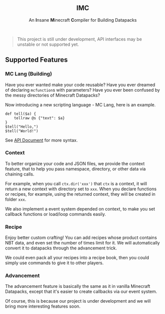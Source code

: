 <h2 align="center">IMC</h2>
<p align="center">An <strong>I</strong>nsane <strong>M</strong>inecraft <strong>C</strong>ompiler for Building Datapacks</p>
<br>

> This project is still under development, API interfaces may be unstable or not supported yet.



## Supported Features


### MC Lang (Building)

Have you ever wanted make your code reusable? Have you ever dreamed of declaring `mcfunction`s with parameters? Have you ever been confused by the messy directories of Minecraft Datapacks?

Now introducing a new scripting language - MC Lang, here is an example.

```plain
def tell($a) {
	tellraw @s {"text": $a}
}
$tell("Hello,")
$tell("World!")
```

See [API Document](#) for more syntax.


### Context

To better organize your code and JSON files, we provide the context feature, that to help you pass namespace, directory, or other data via chaining calls.

For example, when you call `ctx.dir('xxx')` that `ctx` is a context, it will return a new context with directory set to `xxx`. When you declare functions or recipes, for example, using the returned context, they will be created in folder `xxx`.

We also implement a event system depended on context, to make you set callback functions or load/loop commands easily.


### Recipe

Enjoy better custom crafting! You can add recipes whose product contains NBT data, and even set the number of times limit for it. We will automatically convert it to datapacks through the advancement trick.

We could even pack all your recipes into a recipe book, then you could simply use commands to give it to other players.


### Advancement

The advancement feature is basically the same as it in vanilla Minecraft Datapacks, except that it's easier to create callbacks via our event system.

Of course, this is because our project is under development and we will bring more interesting features soon.
